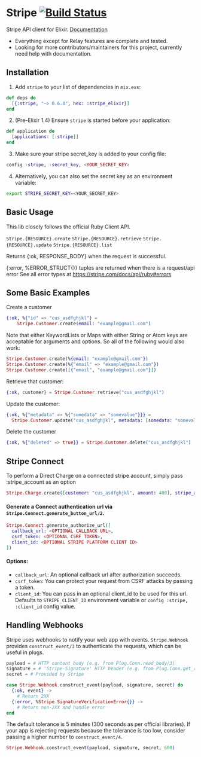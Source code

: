 # Stripe [![Build Status](https://semaphoreci.com/api/v1/sikanhe/stripe-elixir/branches/master/badge.svg)](https://semaphoreci.com/sikanhe/stripe-elixir) #

Stripe API client for Elixir. [Documentation](https://hexdocs.pm/stripe_elixir/api-reference.html)
- Everything except for Relay features are complete and tested.
- Looking for more contributors/maintainers for this project, currently need help with documentation.

## Installation

  1. Add `stripe` to your list of dependencies in `mix.exs`:

```elixir
def deps do
  [{:stripe, "~> 0.6.0", hex: :stripe_elixir}]
end
```

  2. (Pre-Elixir 1.4) Ensure `stripe` is started before your application:

```elixir
def application do
  [applications: [:stripe]]
end
```

  3. Make sure your stripe secret_key is added to your config file:

```elixir
config :stripe, :secret_key, <YOUR_SECRET_KEY>
```

  4. Alternatively, you can also set the secret key as an environment variable:

```bash
export STRIPE_SECRET_KEY=<YOUR_SECRET_KEY>
```

## Basic Usage

This lib closely follows the official Ruby Client API.

`Stripe.{RESOURCE}.create`
`Stripe.{RESOURCE}.retrieve`
`Stripe.{RESOURCE}.update`
`Stripe.{RESOURCE}.list`

Returns {:ok, RESPONSE_BODY} when the request is successful.

{:error, %ERROR_STRUCT{}} tuples are returned when there is a request/api error
See all error types at https://stripe.com/docs/api/ruby#errors

## Some Basic Examples
Create a customer

```elixir
{:ok, %{"id" => "cus_asdfghjkl"} =
    Stripe.Customer.create(email: "example@gmail.com")
```

Note that either KeywordLists or Maps with either String or Atom keys are acceptable for arguments and options. So all of the following would also work:


```elixir
Stripe.Customer.create(%{email: "example@gmail.com"})
Stripe.Customer.create(%{"email" => "example@gmail.com"})
Stripe.Customer.create([{"email", "example@gmail.com"}])
```

Retrieve that customer:
```elixir   
{:ok, customer} = Stripe.Customer.retrieve("cus_asdfghjkl")
```

Update the customer:
```elixir
{:ok, %{"metadata" => %{"somedata" => "somevalue"}}} =
  Stripe.Customer.update("cus_asdfghjkl", metadata: [somedata: "somevalue"])
```

Delete the customer

```elixir
{:ok, %{"deleted" => true}} = Stripe.Customer.delete("cus_asdfghjkl")
```

## Stripe Connect

To perform a Direct Charge on a connected stripe account, simply pass :stripe_account as an option

```elixir
Stripe.Charge.create([customer: "cus_asdfghjkl", amount: 400], stripe_account: "acct_sOMeAcCountId")
```

#### Generate a Connect authentication url via `Stripe.Connect.generate_button_url/2`. 

```elixir 
Stripe.Connect.generate_authorize_url([
  callback_url: <OPTIONAL CALLBACK URL>,
  csrf_token: <OPTIONAL CSRF TOKEN>,
  client_id: <OPTIONAL STRIPE PLATFORM CLIENT ID>
])
```

#### Options: 
- `callback_url`: An optional callback url after authorization succeeds. 
- `csrf_token`: You can protect your request from CSRF attacks by passing a token.
- `client_id`: You can pass in an optional client_id to be used for this url. Defaults to `STRIPE_CLIENT_ID` environment variable or `config :stripe, :client_id` config value. 


## Handling Webhooks

Stripe uses webhooks to notify your web app with events. `Stripe.Webhook` provides `construct_event/3` to authenticate the requests, which can be useful in plugs.

```elixir
payload = # HTTP content body (e.g. from Plug.Conn.read_body/3)
signature = # 'Stripe-Signature' HTTP header (e.g. from Plug.Conn.get_req_header/2)
secret = # Provided by Stripe

case Stripe.Webhook.construct_event(payload, signature, secret) do
  {:ok, event} ->
    # Return 2XX
  {:error, %Stripe.SignatureVerificationError{}} ->
    # Return non-2XX and handle error
end
```

The default tolerance is 5 minutes (300 seconds as per official libraries). If your app is rejecting requests because the tolerance is too low, consider passing a higher number to `construct_event/4`.

```elixir
Stripe.Webhook.construct_event(payload, signature, secret, 600)
```
